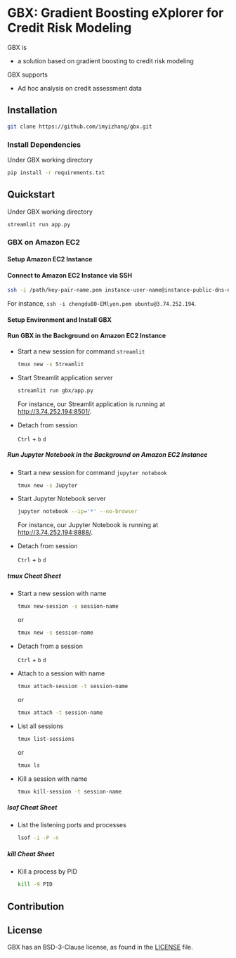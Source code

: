 # GBX: Gradient Boosting eXplorer for Credit Risk Modeling 

GBX is

* a solution based on gradient boosting to credit risk modeling

GBX supports

* Ad hoc analysis on credit assessment data





## Installation

```bash
git clone https://github.com/imyizhang/gbx.git 
```



### Install Dependencies

Under GBX working directory

```bash
pip install -r requirements.txt
```





## Quickstart

Under GBX working directory

```bash
streamlit run app.py
```



### GBX on Amazon EC2

#### Setup Amazon EC2 Instance



#### Connect to Amazon EC2 Instance via SSH

```bash
ssh -i /path/key-pair-name.pem instance-user-name@instance-public-dns-name
```

For instance, `ssh -i chengdu80-EMlyon.pem ubuntu@3.74.252.194`.



#### Setup Environment and Install GBX



#### Run GBX in the Background on Amazon EC2 Instance

* Start a new session for command `streamlit`

  ```bash
  tmux new -s Streamlit
  ```



* Start Streamlit application server

  ```bash
  streamlit run gbx/app.py
  ```

  For instance, our Streamlit application is running at http://3.74.252.194:8501/.



* Detach from session

  `Ctrl` + `b` `d`



##### Run Jupyter Notebook in the Background on Amazon EC2 Instance

* Start a new session for command `jupyter notebook`

  ```bash
  tmux new -s Jupyter
  ```



* Start Jupyter Notebook server

  ```bash
  jupyter notebook --ip='*' --no-browser
  ```

  For instance, our Jupyter Notebook is running at http://3.74.252.194:8888/.



* Detach from session

  `Ctrl` + `b` `d`



##### tmux Cheat Sheet

* Start a new session with name

  ```bash
  tmux new-session -s session-name
  ```

  or

  ```bash
  tmux new -s session-name
  ```

  

* Detach from a session

  `Ctrl` + `b` `d`

  

* Attach to a session with name

  ```bash
  tmux attach-session -t session-name
  ```

  or

  ```bash
  tmux attach -t session-name
  ```

  

* List all sessions

  ```bash
  tmux list-sessions
  ```

  or

  ```bash
  tmux ls
  ```

  

* Kill a session with name

  ```bash
  tmux kill-session -t session-name
  ```



##### lsof Cheat Sheet

* List the listening ports and processes

  ```bash
  lsof -i -P -n
  ```

  

##### kill Cheat Sheet

* Kill a process by PID

  ```bash
  kill -9 PID
  ```






## Contribution





## License

GBX has an BSD-3-Clause license, as found in the [LICENSE](https://github.com/imyizhang/gbx/blob/main/LICENSE) file.



